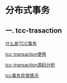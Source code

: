 # 分布式事务

## 一. tcc-trasaction

[什么是TCC事务](./tcc-transaction/subfile/_1什么是TCC事务.md)

[tcc-transaction使用](./tcc-transaction/subfile/_2tcc-transaction使用.md)

[tcc-transaction源码分析](./tcc-transaction/subfile/_3tcc-transaction源码分析.md)

[tcc事务异常情况](./tcc-transaction/subfile/_4tcc事务异常情况.md)